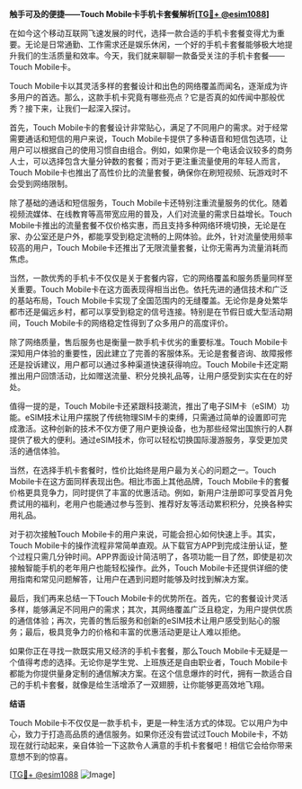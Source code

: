 **触手可及的便捷——Touch Mobile卡手机卡套餐解析[[TG💪+ @esim1088](https://t.me/s/esim1088)]**

在如今这个移动互联网飞速发展的时代，选择一款合适的手机卡套餐变得尤为重要。无论是日常通勤、工作需求还是娱乐休闲，一个好的手机卡套餐能够极大地提升我们的生活质量和效率。今天，我们就来聊聊一款备受关注的手机卡套餐——Touch Mobile卡。

Touch Mobile卡以其灵活多样的套餐设计和出色的网络覆盖而闻名，逐渐成为许多用户的首选。那么，这款手机卡究竟有哪些亮点？它是否真的如传闻中那般优秀？接下来，让我们一起深入探讨。

首先，Touch Mobile卡的套餐设计非常贴心，满足了不同用户的需求。对于经常需要通话和短信的用户来说，Touch Mobile卡提供了多种语音和短信包选项，让用户可以根据自己的使用习惯自由组合。例如，如果你是一个电话会议较多的商务人士，可以选择包含大量分钟数的套餐；而对于更注重流量使用的年轻人而言，Touch Mobile卡也推出了高性价比的流量套餐，确保你在刷短视频、玩游戏时不会受到网络限制。

除了基础的通话和短信服务，Touch Mobile卡还特别注重流量服务的优化。随着视频流媒体、在线教育等高带宽应用的普及，人们对流量的需求日益增长。Touch Mobile卡推出的流量套餐不仅价格实惠，而且支持多种网络环境切换，无论是在家、办公室还是户外，都能享受到稳定流畅的上网体验。此外，针对流量使用频率较高的用户，Touch Mobile卡还推出了无限流量套餐，让你无需再为流量消耗而焦虑。

当然，一款优秀的手机卡不仅仅是关于套餐内容，它的网络覆盖和服务质量同样至关重要。Touch Mobile卡在这方面表现得相当出色。依托先进的通信技术和广泛的基站布局，Touch Mobile卡实现了全国范围内的无缝覆盖。无论你是身处繁华都市还是偏远乡村，都可以享受到稳定的信号连接。特别是在节假日或大型活动期间，Touch Mobile卡的网络稳定性得到了众多用户的高度评价。

除了网络质量，售后服务也是衡量一款手机卡优劣的重要标准。Touch Mobile卡深知用户体验的重要性，因此建立了完善的客服体系。无论是套餐咨询、故障报修还是投诉建议，用户都可以通过多种渠道快速获得响应。Touch Mobile卡还定期推出用户回馈活动，比如赠送流量、积分兑换礼品等，让用户感受到实实在在的好处。

值得一提的是，Touch Mobile卡还紧跟科技潮流，推出了电子SIM卡（eSIM）功能。eSIM技术让用户摆脱了传统物理SIM卡的束缚，只需通过简单的设置即可完成激活。这种创新的技术不仅方便了用户更换设备，也为那些经常出国旅行的人群提供了极大的便利。通过eSIM技术，你可以轻松切换国际漫游服务，享受更加灵活的通信体验。

当然，在选择手机卡套餐时，性价比始终是用户最为关心的问题之一。Touch Mobile卡在这方面同样表现出色。相比市面上其他品牌，Touch Mobile卡的套餐价格更具竞争力，同时提供了丰富的优惠活动。例如，新用户注册即可享受首月免费试用的福利，老用户也能通过参与签到、推荐好友等活动累积积分，兑换各种实用礼品。

对于初次接触Touch Mobile卡的用户来说，可能会担心如何快速上手。其实，Touch Mobile卡的操作流程非常简单直观。从下载官方APP到完成注册认证，整个过程只需几分钟时间。APP界面设计简洁明了，各项功能一目了然，即使是初次接触智能手机的老年用户也能轻松操作。此外，Touch Mobile卡还提供详细的使用指南和常见问题解答，让用户在遇到问题时能够及时找到解决方案。

最后，我们再来总结一下Touch Mobile卡的优势所在。首先，它的套餐设计灵活多样，能够满足不同用户的需求；其次，其网络覆盖广泛且稳定，为用户提供优质的通信体验；再次，完善的售后服务和创新的eSIM技术让用户感受到贴心的服务；最后，极具竞争力的价格和丰富的优惠活动更是让人难以拒绝。

如果你正在寻找一款既实用又经济的手机卡套餐，那么Touch Mobile卡无疑是一个值得考虑的选择。无论你是学生党、上班族还是自由职业者，Touch Mobile卡都能为你提供量身定制的通信解决方案。在这个信息爆炸的时代，拥有一款适合自己的手机卡套餐，就像是给生活增添了一双翅膀，让你能够更高效地飞翔。

**结语**

Touch Mobile卡不仅仅是一款手机卡，更是一种生活方式的体现。它以用户为中心，致力于打造高品质的通信服务。如果你还没有尝试过Touch Mobile卡，不妨现在就行动起来，亲自体验一下这款令人满意的手机卡套餐吧！相信它会给你带来意想不到的惊喜。

[[TG💪+ @esim1088](https://t.me/s/esim1088) ![Image](https://i.postimg.cc/4NQfJmqS/Snipaste-2025-05-13-00-14-12.png)]